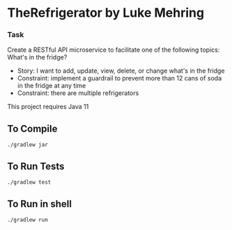 # TheRefrigerator by Luke Mehring

### Task
Create a RESTful API microservice to facilitate one of the following topics:
What's in the fridge?
- Story: I want to add, update, view, delete, or change what's in the fridge
- Constraint: implement a guardrail to prevent more than 12 cans of soda in the fridge at any time
- Constraint: there are multiple refrigerators

This project requires Java 11

## To Compile
``` 
./gradlew jar
```

## To Run Tests
``` 
./gradlew test
```

## To Run in shell
``` 
./gradlew run
```


